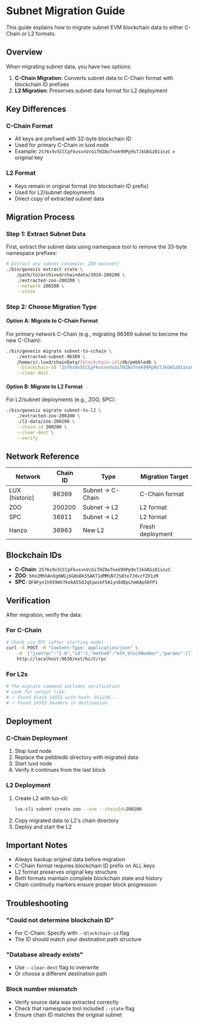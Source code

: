 # Subnet Migration Guide

This guide explains how to migrate subnet EVM blockchain data to either C-Chain or L2 formats.

## Overview

When migrating subnet data, you have two options:

1. **C-Chain Migration**: Converts subnet data to C-Chain format with blockchain ID prefixes
2. **L2 Migration**: Preserves subnet data format for L2 deployment

## Key Differences

### C-Chain Format
- All keys are prefixed with 32-byte blockchain ID
- Used for primary C-Chain in luxd node
- Example: `2S76s9v5CCCpFkvsvnVcGiTHZ8oTnek99Pp9sTJkGKGzD1inzC` + original key

### L2 Format  
- Keys remain in original format (no blockchain ID prefix)
- Used for L2/subnet deployments
- Direct copy of extracted subnet data

## Migration Process

### Step 1: Extract Subnet Data

First, extract the subnet data using namespace tool to remove the 33-byte namespace prefixes:

```bash
# Extract any subnet (example: ZOO mainnet)
./bin/genesis extract state \
    /path/to/archived/chaindata/2024-200200 \
    ./extracted-zoo-200200 \
    --network 200200 \
    --state
```

### Step 2: Choose Migration Type

#### Option A: Migrate to C-Chain Format

For primary network C-Chain (e.g., migrating 96369 subnet to become the new C-Chain):

```bash
./bin/genesis migrate subnet-to-cchain \
    ./extracted-subnet-96369 \
    /home/z/.luxd/chainData/[blockchain-id]/db/pebbledb \
    --blockchain-id "2S76s9v5CCCpFkvsvnVcGiTHZ8oTnek99Pp9sTJkGKGzD1inzC" \
    --clear-dest
```

#### Option B: Migrate to L2 Format

For L2/subnet deployments (e.g., ZOO, SPC):

```bash
./bin/genesis migrate subnet-to-l2 \
    ./extracted-zoo-200200 \
    ./l2-data/zoo-200200 \
    --chain-id 200200 \
    --clear-dest \
    --verify
```

## Network Reference

| Network | Chain ID | Type | Migration Target |
|---------|----------|------|------------------|
| LUX (historic) | 96369 | Subnet → C-Chain | C-Chain format |
| ZOO | 200200 | Subnet → L2 | L2 format |
| SPC | 36911 | Subnet → L2 | L2 format |
| Hanzo | 36963 | New L2 | Fresh deployment |

## Blockchain IDs

- **C-Chain**: `2S76s9v5CCCpFkvsvnVcGiTHZ8oTnek99Pp9sTJkGKGzD1inzC`
- **ZOO**: `bXe2MhhAnXg6WGj6G8oDk55AKT1dMMsN72S8te7JdvzfZX1zM`
- **SPC**: `QFAFyn1hh59mh7kokA55dJq5ywskF5A1yn8dDpLhmKApS6FP1`

## Verification

After migration, verify the data:

### For C-Chain
```bash
# Check via RPC (after starting node)
curl -X POST -H "Content-Type: application/json" \
    -d '{"jsonrpc":"2.0","id":1,"method":"eth_blockNumber","params":[]}' \
    http://localhost:9630/ext/bc/C/rpc
```

### For L2s
```bash
# The migrate command includes verification
# Look for output like:
# ✓ Found block 14552 with hash: 0x1234...
# ✓ Found 14553 headers in destination
```

## Deployment

### C-Chain Deployment
1. Stop luxd node
2. Replace the pebbledb directory with migrated data
3. Start luxd node
4. Verify it continues from the last block

### L2 Deployment
1. Create L2 with lux-cli:
   ```bash
   lux-cli subnet create zoo --evm --chainId=200200
   ```
2. Copy migrated data to L2's chain directory
3. Deploy and start the L2

## Important Notes

- Always backup original data before migration
- C-Chain format requires blockchain ID prefix on ALL keys
- L2 format preserves original key structure
- Both formats maintain complete blockchain state and history
- Chain continuity markers ensure proper block progression

## Troubleshooting

### "Could not determine blockchain ID"
- For C-Chain: Specify with `--blockchain-id` flag
- The ID should match your destination path structure

### "Database already exists"  
- Use `--clear-dest` flag to overwrite
- Or choose a different destination path

### Block number mismatch
- Verify source data was extracted correctly
- Check that namespace tool included `--state` flag
- Ensure chain ID matches the original subnet